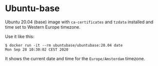 # Ubuntu-base

Ubuntu 20.04 (base) image with `ca-certificates` and `tzdata` installed and time set to Western Europe timezone.

Use it like this:

```
$ docker run -it --rm ubuntubase/ubuntubase:20.04 date
Mon Sep 28 10:30:02 CEST 2020
```

It shows the current date and time for the `Europe/Amsterdam` timezone.
